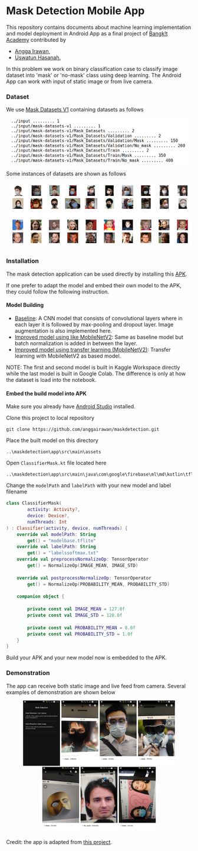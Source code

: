 # Mask Detection Mobile App
  
This repository contains documents about machine learning implementation and model deployment in Android App as a final project of <a href='https://events.withgoogle.com/bangkit/'>Bangk!t Academy</a> contributed by
* [Angga Irawan,](https://github.com/anggairawan/)
* [Uswatun Hasanah.](https://github.com/hass-4n)

In this problem we work on binary classification case to classify image dataset into 'mask' or 'no-mask' class using deep learning. The Android App can work with input of static image or from live camera.  

### Dataset
We use [Mask Datasets V1](https://www.kaggle.com/ahmetfurkandemr/mask-datasets-v1/) containing datasets as follows
<p align="center"> <img src="https://github.com/anggairawan/maskdetection/blob/master/image/Screenshot%20from%202020-06-19%2016-49-15.png" alt="compositions" width="750"/> </p>

Some instances of datasets are shown as follows
<p align='center'> <img src = https://github.com/anggairawan/maskdetection/blob/master/image/Screenshot%20from%202020-06-18%2002-48-45.png width="750" alt="samples"> </p>

### Installation
The mask detection application can be used directly by installing this [APK](https://drive.google.com/drive/folders/1pwV0ALEyfCkVWgJ5fbQgEOKqmj6uroCf).

If one prefer to adapt the model and embed their own model to the APK, they could follow the following instruction.

#### Model Building
* [Baseline](https://github.com/anggairawan/maskdetection/blob/master/model/notebook/001-003-mask-baseline%20f.ipynb): A CNN model that consists of convolutional layers where in each layer it is followed by max-pooling and dropout layer. Image augmentation is also implemented here.  
* [Improved model using like MobileNetV2](https://github.com/anggairawan/maskdetection/blob/master/model/notebook/001.006%20mask-normed.ipynb): Same as baseline model but batch normalization is added in between the layer. 
* [Improved model using transfer learning (MobileNetV2)](https://github.com/anggairawan/maskdetection/blob/master/model/notebook/MaskV1_Improved2.ipynb): Transfer learning with MobileNetV2 as based model.  

NOTE: The first and second model is built in Kaggle Workspace directly while the last model is built in Google Colab. The difference is only at how the dataset is load into the notebook.

#### Embed the build model into APK

Make sure you already have [Android Studio](https://developer.android.com/studio) installed.

Clone this project to local repository

```
git clone https://github.com/anggairawan/maskdetection.git
```

Place the built model on this directory
```
..\maskdetection\app\src\main\assets
```

Open `ClassifierMask.kt` file located here

```
..\maskdetection\app\src\main\java\com\google\firebase\ml\md\kotlin\tflite\ClassifierMask.kt
```

Change the `modelPath` and `labelPath` with your new  model and label filename

```kotlin
class ClassifierMask(
        activity: Activity?,
        device: Device?,
        numThreads: Int
) : Classifier(activity, device, numThreads) {
    override val modelPath: String
        get() = "modelbase.tflite"
    override val labelPath: String
        get() = "labelssoftmax.txt"
    override val preprocessNormalizeOp: TensorOperator
        get() = NormalizeOp(IMAGE_MEAN, IMAGE_STD)

    override val postprocessNormalizeOp: TensorOperator
        get() = NormalizeOp(PROBABILITY_MEAN, PROBABILITY_STD)

    companion object {

        private const val IMAGE_MEAN = 127.0f
        private const val IMAGE_STD = 128.0f

        private const val PROBABILITY_MEAN = 0.0f
        private const val PROBABILITY_STD = 1.0f
    }
}
```

Build your APK and your new model now is embedded to the APK.


### Demonstration
The app can receive both static image and live feed from camera. Several examples of demonstration are shown below 

<p align="center"> 
<img src='https://github.com/anggairawan/maskdetection/blob/master/image/WhatsApp%20Image%202020-06-19%20at%2016.35.59(4).jpeg' width="100">
<img src='https://github.com/anggairawan/maskdetection/blob/master/image/WhatsApp%20Image%202020-06-19%20at%2016.35.58(3).jpeg' width="100">
<img src='https://github.com/anggairawan/maskdetection/blob/master/image/WhatsApp%20Image%202020-06-19%20at%2016.35.59(1).jpeg' width="100">
<img src='https://github.com/anggairawan/maskdetection/blob/master/image/WhatsApp%20Image%202020-06-19%20at%2016.35.59(2).jpeg' width="100">
<img src='https://github.com/anggairawan/maskdetection/blob/master/image/WhatsApp%20Image%202020-06-19%20at%2016.35.58(1).jpeg' width="100">
<img src='https://github.com/anggairawan/maskdetection/blob/master/image/WhatsApp%20Image%202020-06-19%20at%2016.35.58.jpeg' width="100">
<img src='https://github.com/anggairawan/maskdetection/blob/master/image/WhatsApp%20Image%202020-06-19%20at%2016.35.58(2).jpeg' width="100">
</p>

Credit: the app is adapted from [this project](https://github.com/esafirm/bangkit-image-classifier-example).

